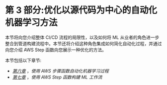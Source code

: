 

# 第 3 部分:优化以源代码为中心的自动化机器学习方法

本节将向您介绍整体 CI/CD 流程的局限性，以及如何将 ML 从业者的角色进一步整合到管道构建流程中。本节还将介绍这种角色集成如何简化自动化过程，并通过向您介绍 AWS Step 函数向您展示一种优化的方法。

本节包括以下章节:

*   [*第六章*](B17649_06_ePub.xhtml#_idTextAnchor094) ，*使用 AWS 步骤函数自动化机器学习过程*
*   [*第七章*](B17649_07_ePub.xhtml#_idTextAnchor106) ，*使用 AWS Step 函数构建 ML 工作流*